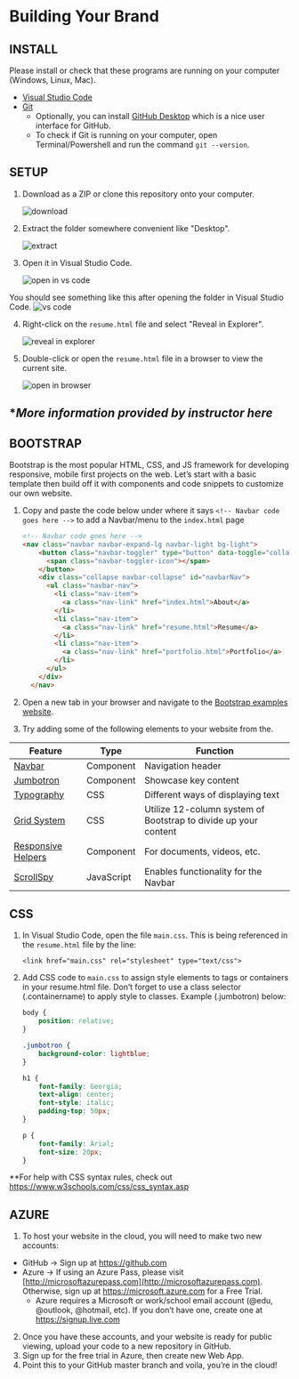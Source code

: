 # Building Your Brand 

## INSTALL
Please install or check that these programs are running on your computer (Windows, Linux, Mac).
- [Visual Studio Code](https://code.visualstudio.com/) 
- [Git](https://git-scm.com/book/en/v2/Getting-Started-Installing-Git)
    - Optionally, you can install [GitHub Desktop](https://desktop.github.com/) which is a nice user interface for GitHub.
    - To check if Git is running on your computer, open Terminal/Powershell and run the command `git --version`.

## SETUP
1. Download as a ZIP or clone this repository onto your computer. 
    
    ![download](images/download.png)
2. Extract the folder somewhere convenient like "Desktop".

    ![extract](images/extract.png)
3. Open it in Visual Studio Code.
    
    ![open in vs code](images/openinvscode.png)

You should see something like this after opening the folder in Visual Studio Code.
    ![vs code](images/vscode.png)

4. Right-click on the `resume.html` file and select "Reveal in Explorer". 

    ![reveal in explorer](images/revealinexplorer.png)
5. Double-click or open the `resume.html` file in a browser to view the current site.

    ![open in browser](images/openinbrowser.png)

## ****More information provided by instructor here*** 

## BOOTSTRAP
Bootstrap is the most popular HTML, CSS, and JS framework for developing responsive, mobile first projects on the web. Let’s start with a basic template then build off it with components and code snippets to customize our own website.

1. Copy and paste the code below under where it says `<!-- Navbar code goes here -->` to add a Navbar/menu to the `index.html` page
    ```html
    <!-- Navbar code goes here -->
    <nav class="navbar navbar-expand-lg navbar-light bg-light">
        <button class="navbar-toggler" type="button" data-toggle="collapse" data-target="#navbarNav" aria-controls="navbarNav" aria-expanded="false" aria-label="Toggle navigation">
          <span class="navbar-toggler-icon"></span>
        </button>
        <div class="collapse navbar-collapse" id="navbarNav">
          <ul class="navbar-nav">
            <li class="nav-item">
              <a class="nav-link" href="index.html">About</a>
            </li>
            <li class="nav-item">
              <a class="nav-link" href="resume.html">Resume</a>
            </li>
            <li class="nav-item">
              <a class="nav-link" href="portfolio.html">Portfolio</a>
            </li>
          </ul>
        </div>
      </nav>
      ```

      
2. Open a new tab in your browser and navigate to the [Bootstrap examples website](https://v4-alpha.getbootstrap.com/examples/).

3.	Try adding some of the following elements to your website from the.

| Feature  |  Type |  Function |
|---|---|---|
| [Navbar](https://v4-alpha.getbootstrap.com/examples/navbars/)  |  Component | Navigation header  |
|  [Jumbotron](https://v4-alpha.getbootstrap.com/examples/jumbotron/) | Component  |  Showcase key content |
|  [Typography](https://v4-alpha.getbootstrap.com/content/typography/) | CSS  | Different ways of displaying text  |
|[Grid System](https://v4-alpha.getbootstrap.com/layout/grid/) |  CSS |  Utilize 12-column system of Bootstrap to divide up your content |
|  [Responsive Helpers](https://v4-alpha.getbootstrap.com/utilities/responsive-helpers/) | Component  |  For documents, videos, etc. |
|  [ScrollSpy](https://v4-alpha.getbootstrap.com/components/scrollspy/) |  JavaScript | Enables functionality for the Navbar  |

## CSS
1.	In Visual Studio Code, open the file `main.css`. 
	This is being referenced in the `resume.html` file by the line: 

    `<link href="main.css" rel="stylesheet" type="text/css">`


3.	Add CSS code to `main.css` to assign style elements to tags or containers in your resume.html file. Don’t forget to use a class selector (.containername) to apply style to classes. Example (.jumbotron) below:
    ```css
    body {     
        position: relative;
    } 

    .jumbotron {
        background-color: lightblue; 
    }

    h1 {    
        font-family: Georgia;
        text-align: center;     
        font-style: italic;
        padding-top: 50px; 
    } 
    
    p {     
        font-family: Arial;     
        font-size: 20px;     
    } 
    ```

**For help with CSS syntax rules, check out https://www.w3schools.com/css/css_syntax.asp 

## AZURE
1.	To host your website in the cloud, you will need to make two new accounts:
- GitHub -> Sign up at https://github.com 
- Azure -> If using an Azure Pass, please visit [http://microsoftazurepass.com](http://microsoftazurepass.com). Otherwise, sign up at https://microsoft.azure.com for a Free Trial.
  - Azure requires a Microsoft or work/school email account (@edu, @outlook, @hotmail, etc). If you don’t have one, create one at https://signup.live.com
2.	Once you have these accounts, and your website is ready for public viewing, upload your code to a new repository in GitHub.
3.	Sign up for the free trial in Azure, then create new Web App.
4.	Point this to your GitHub master branch and voila, you’re in the cloud!





